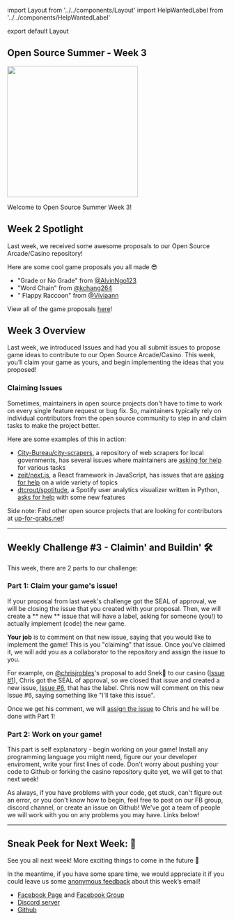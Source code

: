import Layout from '../../components/Layout'
import HelpWantedLabel from '../../components/HelpWantedLabel'

export default Layout



## Open Source Summer - Week 3

<img 
     width="300"
     src="https://cdn.glitch.com/61a28bf7-0354-48ea-a06b-150b62fc83d0%2Foctocat.png?v=1563242443399"
/>


Welcome to Open Source Summer Week 3!

## Week 2 Spotlight

Last week, we received some awesome proposals to our Open Source Arcade/Casino repository! 

Here are some cool game proposals you all made 😎

- "Grade or No Grade" from [@AlvinNgo123](https://github.com/AlvinNgo123)  
- "Word Chain" from [@kchang264 ](https://github.com/kchang264 ) 
- " Flappy Raccoon" from [@Viviaann](https://github.com/Viviaann) 



View all of the game proposals [here](https://github.com/os-ucsd/casino/issues?utf8=%E2%9C%93&q=label%3A%22SEAL+of+approval%22+)!


## Week 3 Overview

Last week, we introduced Issues and had you all submit issues to propose game ideas to contribute to our Open Source Arcade/Casino. 
This week, you’ll claim your game as yours, and begin implementing the ideas that you proposed!


### Claiming Issues

Sometimes, maintainers in open source projects don't have to time to work on every single feature request or bug fix.
So, maintainers typically rely on individual contributors from the open source community to step in and claim tasks to make the project better.


Here are some examples of this in action:

- [City-Bureau/city-scrapers](https://github.com/City-Bureau/city-scrapers), a repository of web scrapers for local governments, has several issues where maintainers are [asking for help](https://github.com/City-Bureau/city-scrapers/labels/help%20wanted) for various tasks
- [zeit/next.js](https://github.com/zeit/next.js), a React framework in JavaScript, has issues that are [asking for help](https://github.com/zeit/next.js/labels/help%20wanted) on a wide variety of topics
- [dtcrout/spotitude](https://github.com/dtcrout/spotitude/issues), a Spotify user analytics visualizer written in Python, [asks for help](https://github.com/dtcrout/spotitude/issues) with some new features

Side note: Find other open source projects that are looking for contributors at [up-for-grabs.net](https://up-for-grabs.net/#/)!

---

## Weekly Challenge #3 - Claimin' and Buildin' 🛠

This week, there are 2 parts to our challenge: 



### Part 1: Claim your game's issue!

If your proposal from last week's challenge got the SEAL of approval, we will be closing the issue that you created with your proposal. 
Then, we will create a ** new ** issue that 
will have a  <HelpWantedLabel/>
      label, asking for someone (you!) to actually implement (code) the new game.

**Your job** is to comment on that new issue, saying that you would like to implement the game! This is you "claiming" that issue. Once you've claimed it, we will add you as a collaborator to the repository and assign the issue to you. 

For example, on [@chrisjrobles](https://github.com/chrisjrobles)'s proposal to add Snek🐍 to our casino ([Issue #1](https://github.com/os-ucsd/casino/issues/1)),
Chris got the SEAL of approval, so we closed that issue and created a new issue, [Issue #6](https://github.com/os-ucsd/casino/issues/6), that has the <HelpWantedLabel/> label.
Chris now will comment on this new Issue #6, saying something like "I'll take this issue". 

Once we get his comment, we will [assign the issue](https://help.github.com/en/articles/assigning-issues-and-pull-requests-to-other-github-users)
to Chris and he will be done with Part 1!


### Part 2: Work on your game!

This part is self explanatory - begin working on your game! Install any programming language you might need, figure our your developer enviroment, write your first lines of code. Don't worry about pushing your code to Github or forking the casino repository quite yet, we will get to that next week! 

As always, if you have problems with your code, get stuck, can't figure out an error, or you don't know how to begin, feel free to post on our FB group, discord channel, or create an issue on Github! We've got a team of people we will work with you on any problems you may have. Links below!

---

## Sneak Peek for Next Week: 📝


See you all next week! More exciting things to come in the future 🚀 

In the meantime, if you have some spare time, we would appreciate it if you could leave us some [anonymous feedback](https://forms.gle/ngYehVnMoQT27Lft8) about this week’s email!

- [Facebook Page](https://www.facebook.com/OpenSourceUCSD/) and [Facebook Group](https://www.facebook.com/groups/OpenSourceUCSD/)
- [Discord server](https://discord.gg/EBx4pw)
- [Github](https://github.com/os-ucsd)
